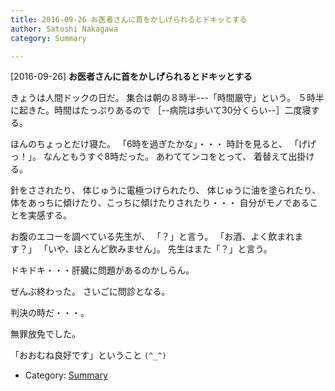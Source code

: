 ```yaml
---
title: 2016-09-26 お医者さんに首をかしげられるとドキッとする
author: Satoshi Nakagawa
category: Summary

---
```


[2016-09-26] **お医者さんに首をかしげられるとドキッとする** 

 きょうは人間ドックの日だ。
集合は朝の８時半---「時間厳守」という。
５時半に起きた。時間はたっぷりあるので
［--病院は歩いて30分くらい--］二度寝する。

 ほんのちょっとだけ寝た。
「6時を過ぎたかな」・・・
時計を見ると、
「げげっ！」。
なんともうすぐ8時だった。
あわててンコをとって、
着替えて出掛ける。

 針をさされたり、
体じゅうに電極つけられたり、
体じゅうに油を塗られたり、
体をあっちに傾けたり、こっちに傾けたりされたり・・・
自分がモノであることを実感する。

 お腹のエコーを調べている先生が、
「？」と言う。
「お酒、よく飲まれます？」
「いや、ほとんど飲みません」。
先生はまた「？」と言う。

 ドキドキ・・・肝臓に問題があるのかしらん。

 ぜんぶ終わった。
さいごに問診となる。

 判決の時だ・・・。

<!--more-->

 無罪放免でした。

 「おおむね良好です」ということ `(^_^)`

- Category: [Summary](https://merapano.github.io/categories.html#Summary)

